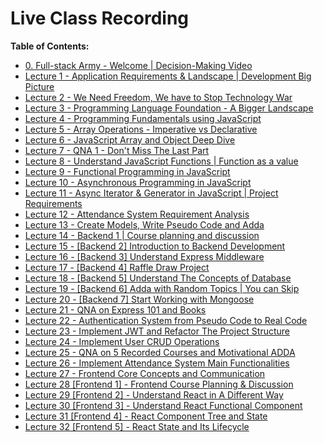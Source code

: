 # Live Class Recording

**Table of Contents:**

- [0. Full-stack Army - Welcome | Decision-Making Video](https://www.youtube.com/watch?v=ewBBT6Iph0M&t=784s)
- [Lecture 1 - Application Requirements & Landscape | Development Big Picture](https://youtu.be/AnD2KuKNsxE)
- [Lecture 2 - We Need Freedom, We have to Stop Technology War](https://youtu.be/9ltapy7kK5w)
- [Lecture 3 - Programming Language Foundation - A Bigger Landscape](https://youtu.be/1LWq-OdB7jY)
- [Lecture 4 - Programming Fundamentals using JavaScript](https://youtu.be/tAkUXTvm-xo)
- [Lecture 5 - Array Operations - Imperative vs Declarative](https://youtu.be/LADJO7KniNY)
- [Lecture 6 - JavaScript Array and Object Deep Dive](https://youtu.be/Mr5rksCjybA)
- [Lecture 7 - QNA 1 - Don't Miss The Last Part](https://youtu.be/TAa7gSbPVis)
- [Lecture 8 - Understand JavaScript Functions | Function as a value](https://youtu.be/lctjTl1ftdw)
- [Lecture 9 - Functional Programming in JavaScript](https://youtu.be/wMy2IZ12mxM)
- [Lecture 10 - Asynchronous Programming in JavaScript](https://youtu.be/OCkxS7W3gwU)
- [Lecture 11 - Async Iterator & Generator in JavaScript | Project Requirements](https://youtu.be/phzeyHwoIrQ)
- [Lecture 12 - Attendance System Requirement Analysis](https://youtu.be/Gsj7uU_7Um4)
- [Lecture 13 - Create Models, Write Pseudo Code and Adda](https://youtu.be/BfGOYh9Fdwg)
- [Lecture 14 - Backend 1 | Course planning and discussion](https://youtu.be/QBTOAGGgehA)
- [Lecture 15 - [Backend 2] Introduction to Backend Development](https://youtu.be/Mc6UEF957hU)
- [Lecture 16 - [Backend 3] Understand Express Middleware](https://youtu.be/kXeNJJ4mQ7w)
- [Lecture 17 - [Backend 4] Raffle Draw Project](https://youtu.be/4D2DIu8bhqU)
- [Lecture 18 - [Backend 5] Understand The Concepts of Database](https://youtu.be/SyKO3oZLz00)
- [Lecture 19 - [Backend 6] Adda with Random Topics | You can Skip](https://youtu.be/mqq5VgRMIho)
- [Lecture 20 - [Backend 7] Start Working with Mongoose](https://youtu.be/y5Rism0fEqE)
- [Lecture 21 - QNA on Express 101 and Books](https://youtu.be/krI6QUCGHY4)
- [Lecture 22 - Authentication System from Pseudo Code to Real Code](https://youtu.be/0gl4grplEcI)
- [Lecture 23 - Implement JWT and Refactor The Project Structure](https://youtu.be/D5A5BSGQVBU)
- [Lecture 24 - Implement User CRUD Operations](https://youtu.be/xr0sKPvAipQ)
- [Lecture 25 - QNA on 5 Recorded Courses and Motivational ADDA](https://youtu.be/KseSdSmvvuM)
- [Lecture 26 - Implement Attendance System Main Functionalities](https://youtu.be/A5S7mWxqs2s)
- [Lecture 27 - Frontend Core Concepts and Communication](https://youtu.be/0T7YagglhFY)
- [Lecture 28 [Frontend 1] - Frontend Course Planning & Discussion](https://youtu.be/FppAFtsxICk)
- [Lecture 29 [Frontend 2] - Understand React in A Different Way](https://youtu.be/vmw-sSTFwAk)
- [Lecture 30 [Frontend 3] - Understand React Functional Component](https://youtu.be/KB5Ym33BvPc)
- [Lecture 31 [Frontend 4] - React Component Tree and State](https://youtu.be/ehGPlQzn8Rc)
- [Lecture 32 [Frontend 5] - React State and Its Lifecycle](https://youtu.be/F7zCmo7XM4Q)
